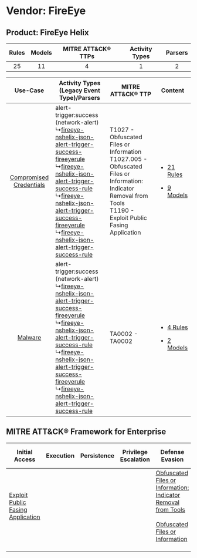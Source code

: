 Vendor: FireEye
===============
Product: FireEye Helix
----------------------
| Rules | Models | MITRE ATT&CK® TTPs | Activity Types | Parsers |
|:-----:|:------:|:------------------:|:--------------:|:-------:|
|  25   |   11   |         4          |       1        |    2    |

|    Use-Case    | Activity Types (Legacy Event Type)/Parsers    | MITRE ATT&CK® TTP    | Content    |
|:----:| ---- | ---- | ---- |
| [Compromised Credentials](../../../UseCases/uc_compromised_credentials.md) |  alert-trigger:success (network-alert)<br> ↳[fireeye-nshelix-json-alert-trigger-success-fireeyerule](Ps/pC_fireeyenshelixjsonalerttriggersuccessfireeyerule.md)<br> ↳[fireeye-nshelix-json-alert-trigger-success-rule](Ps/pC_fireeyenshelixjsonalerttriggersuccessrule.md)<br> ↳[fireeye-nshelix-json-alert-trigger-success-fireeyerule](Ps/pC_fireeyenshelixjsonalerttriggersuccessfireeyerule.md)<br> ↳[fireeye-nshelix-json-alert-trigger-success-rule](Ps/pC_fireeyenshelixjsonalerttriggersuccessrule.md)<br> | T1027 - Obfuscated Files or Information<br>T1027.005 - Obfuscated Files or Information: Indicator Removal from Tools<br>T1190 - Exploit Public Fasing Application<br> | [<ul><li>21 Rules</li></ul><ul><li>9 Models</li></ul>](RM/r_m_fireeye_fireeye_helix_Compromised_Credentials.md) |
|    [Malware](../../../UseCases/uc_malware.md)    |  alert-trigger:success (network-alert)<br> ↳[fireeye-nshelix-json-alert-trigger-success-fireeyerule](Ps/pC_fireeyenshelixjsonalerttriggersuccessfireeyerule.md)<br> ↳[fireeye-nshelix-json-alert-trigger-success-rule](Ps/pC_fireeyenshelixjsonalerttriggersuccessrule.md)<br> ↳[fireeye-nshelix-json-alert-trigger-success-fireeyerule](Ps/pC_fireeyenshelixjsonalerttriggersuccessfireeyerule.md)<br> ↳[fireeye-nshelix-json-alert-trigger-success-rule](Ps/pC_fireeyenshelixjsonalerttriggersuccessrule.md)<br> | TA0002 - TA0002<br>    | [<ul><li>4 Rules</li></ul><ul><li>2 Models</li></ul>](RM/r_m_fireeye_fireeye_helix_Malware.md)    |

MITRE ATT&CK® Framework for Enterprise
--------------------------------------
| Initial Access                                                                         | Execution | Persistence | Privilege Escalation | Defense Evasion                                                                                                                                                                                            | Credential Access | Discovery | Lateral Movement | Collection | Command and Control | Exfiltration | Impact |
| -------------------------------------------------------------------------------------- | --------- | ----------- | -------------------- | ---------------------------------------------------------------------------------------------------------------------------------------------------------------------------------------------------------- | ----------------- | --------- | ---------------- | ---------- | ------------------- | ------------ | ------ |
| [Exploit Public Fasing Application](https://attack.mitre.org/techniques/T1190)<br><br> |           |             |                      | [Obfuscated Files or Information: Indicator Removal from Tools](https://attack.mitre.org/techniques/T1027/005)<br><br>[Obfuscated Files or Information](https://attack.mitre.org/techniques/T1027)<br><br> |                   |           |                  |            |                     |              |        |